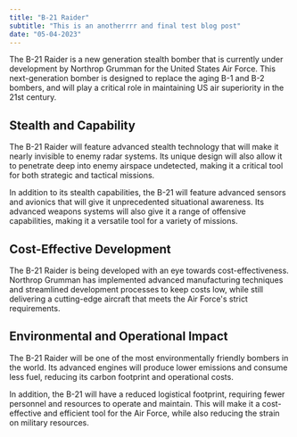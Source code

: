 ```yaml
---
title: "B-21 Raider"
subtitle: "This is an anotherrrr and final test blog post"
date: "05-04-2023"
---
```


The B-21 Raider is a new generation stealth bomber that is currently under development by Northrop Grumman for the United States Air Force. This next-generation bomber is designed to replace the aging B-1 and B-2 bombers, and will play a critical role in maintaining US air superiority in the 21st century.

## Stealth and Capability

The B-21 Raider will feature advanced stealth technology that will make it nearly invisible to enemy radar systems. Its unique design will also allow it to penetrate deep into enemy airspace undetected, making it a critical tool for both strategic and tactical missions.

In addition to its stealth capabilities, the B-21 will feature advanced sensors and avionics that will give it unprecedented situational awareness. Its advanced weapons systems will also give it a range of offensive capabilities, making it a versatile tool for a variety of missions.

## Cost-Effective Development

The B-21 Raider is being developed with an eye towards cost-effectiveness. Northrop Grumman has implemented advanced manufacturing techniques and streamlined development processes to keep costs low, while still delivering a cutting-edge aircraft that meets the Air Force's strict requirements.

## Environmental and Operational Impact

The B-21 Raider will be one of the most environmentally friendly bombers in the world. Its advanced engines will produce lower emissions and consume less fuel, reducing its carbon footprint and operational costs.

In addition, the B-21 will have a reduced logistical footprint, requiring fewer personnel and resources to operate and maintain. This will make it a cost-effective and efficient tool for the Air Force, while also reducing the strain on military resources.
